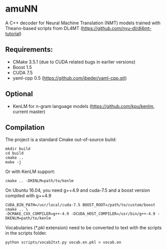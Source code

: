 
# amuNN

A C++ decoder for Neural Machine Translation (NMT) models trained with Theano-based scripts from DL4MT (https://github.com/nyu-dl/dl4mt-tutorial)

## Requirements:
 * CMake 3.5.1 (due to CUDA related bugs in earlier versions)
 * Boost 1.5
 * CUDA 7.5
 * yaml-cpp 0.5 (https://github.com/jbeder/yaml-cpp.git)

## Optional
 * KenLM for n-gram language models (https://github.com/kpu/kenlm, current master)

## Compilation
The project is a standard Cmake out-of-source build:

    mkdir build
    cd build
    cmake ..
    make -j

Or with KenLM support:

    cmake .. -DKENLM=path/to/kenlm


On Ubuntu 16.04, you need g++4.9 and cuda-7.5 and a boost version compiled with g++4.9

    CUDA_BIN_PATH=/usr/local/cuda-7.5 BOOST_ROOT=/path/to/custom/boost cmake .. \
    -DCMAKE_CXX_COMPILER=g++-4.9 -DCUDA_HOST_COMPILER=/usr/bin/g++-4.9 -DKENLM=path/to/kenlm

Vocabularies (*.pkl extension) need to be converted to text with the scripts in the scripts folder.

    python scripts/vocab2txt.py vocab.en.pkl > vocab.en
